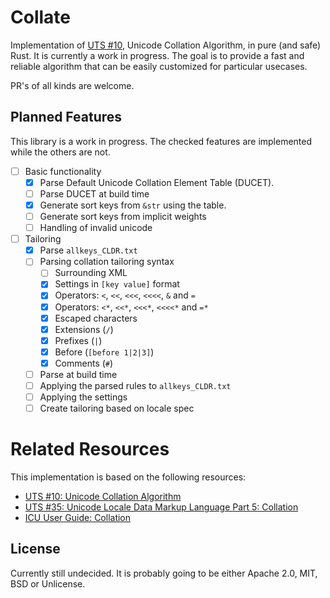 # Collate

Implementation of [UTS #10](https://www.unicode.org/reports/tr10/), Unicode
Collation Algorithm, in pure (and safe) Rust. It is currently a work in
progress. The goal is to provide a fast and reliable algorithm that can be
easily customized for particular usecases.

PR's of all kinds are welcome.

## Planned Features

This library is a work in progress. The checked features are implemented while
the others are not.

- [ ] Basic functionality
  - [x] Parse Default Unicode Collation Element Table (DUCET).
  - [ ] Parse DUCET at build time
  - [x] Generate sort keys from `&str` using the table.
  - [ ] Generate sort keys from implicit weights
  - [ ] Handling of invalid unicode
- [ ] Tailoring
  - [x] Parse `allkeys_CLDR.txt`
  - [ ] Parsing collation tailoring syntax
    - [ ] Surrounding XML
    - [x] Settings in `[key value]` format
    - [x] Operators: `<`, `<<`, `<<<`, `<<<<`, `&` and `=`
    - [x] Operators: `<*`, `<<*`, `<<<*`, `<<<<*` and `=*`
    - [x] Escaped characters
    - [x] Extensions (`/`)
    - [x] Prefixes (`|`)
    - [x] Before (`[before 1|2|3]`)
    - [x] Comments (`#`)
  - [ ] Parse at build time
  - [ ] Applying the parsed rules to `allkeys_CLDR.txt`
  - [ ] Applying the settings
  - [ ] Create tailoring based on locale spec

# Related Resources

This implementation is based on the following resources:

- [UTS #10: Unicode Collation Algorithm](https://www.unicode.org/reports/tr10)
- [UTS #35: Unicode Locale Data Markup Language Part 5: Collation](https://www.unicode.org/reports/tr35/tr35-collation.html)
- [ICU User Guide: Collation](https://unicode-org.github.io/icu/userguide/collation/)

## License

Currently still undecided. It is probably going to be either Apache 2.0, MIT,
BSD or Unlicense.
